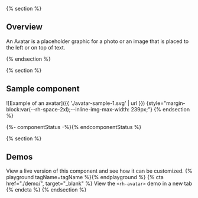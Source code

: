 {% section %}
## Overview

An Avatar is a placeholder graphic for a photo or an image that is placed to 
the left or on top of text.

{% endsection %}

{% section %}
  ## Sample component

  ![Example of an avatar]({{ './avatar-sample-1.svg' | url }}) {style="margin-block:var(--rh-space-2xl);--inline-img-max-width: 239px;"}
{% endsection %}

{%- componentStatus -%}{% endcomponentStatus %}

{% section %}
  ## Demos
  View a live version of this component and see how it can be customized.
  {% playground tagName=tagName %}{% endplayground %}
  {% cta href="./demo/", target="_blank" %}
    View the `<rh-avatar>` demo in a new tab
  {% endcta %}
{% endsection %}



